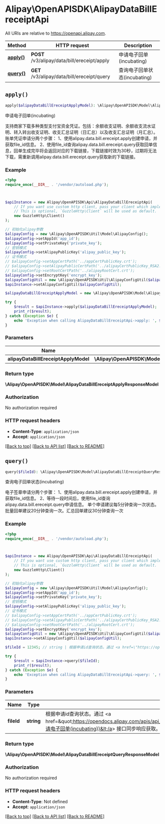 # Alipay\OpenAPISDK\AlipayDataBillEreceiptApi

All URIs are relative to https://openapi.alipay.com.

Method | HTTP request | Description
------------- | ------------- | -------------
[**apply()**](AlipayDataBillEreceiptApi.md#apply) | **POST** /v3/alipay/data/bill/ereceipt/apply | 申请电子回单(incubating)
[**query()**](AlipayDataBillEreceiptApi.md#query) | **GET** /v3/alipay/data/bill/ereceipt/query | 查询电子回单状态(incubating)


## `apply()`

```php
apply($alipayDataBillEreceiptApplyModel): \Alipay\OpenAPISDK\Model\AlipayDataBillEreceiptApplyResponseModel
```

申请电子回单(incubating)

支持商家下载多种类型支付宝资金凭证。包括：余额收支证明、余额收支流水证明、转入转出收支证明、收支汇总证明（日汇总）以及收支汇总证明（月汇总）。  账单凭证申请分两个步骤：  1、使用alipay.data.bill.ereceipt.apply创建申请，并获取file_id信息。  2、使用file_id查询alipay.data.bill.ereceipt.query获取回单信息，回单生成完毕将会返回对应的下载链接，下载链接时效为30秒，过期将无法下载，需重新调用alipay.data.bill.ereceipt.query获取新的下载链接。

### Example

```php
<?php
require_once(__DIR__ . '/vendor/autoload.php');



$apiInstance = new Alipay\OpenAPISDK\Api\AlipayDataBillEreceiptApi(
    // If you want use custom http client, pass your client which implements `GuzzleHttp\ClientInterface`.
    // This is optional, `GuzzleHttp\Client` will be used as default.
    new GuzzleHttp\Client()
);

// 初始化alipay参数
$alipayConfig = new \Alipay\OpenAPISDK\Util\Model\AlipayConfig();
$alipayConfig->setAppId('app_id');
$alipayConfig->setPrivateKey('private_key');
// 密钥模式
$alipayConfig->setAlipayPublicKey('alipay_public_key');
// 证书模式
// $alipayConfig->setAppCertPath('../appCertPublicKey.crt');
// $alipayConfig->setAlipayPublicCertPath('../alipayCertPublicKey_RSA2.crt');
// $alipayConfig->setRootCertPath('../alipayRootCert.crt');
$alipayConfig->setEncryptKey('encrypt_key');
$alipayConfigUtil = new \Alipay\OpenAPISDK\Util\AlipayConfigUtil($alipayConfig);
$apiInstance->setAlipayConfigUtil($alipayConfigUtil);

$alipayDataBillEreceiptApplyModel = new \Alipay\OpenAPISDK\Model\AlipayDataBillEreceiptApplyModel(); // \Alipay\OpenAPISDK\Model\AlipayDataBillEreceiptApplyModel

try {
    $result = $apiInstance->apply($alipayDataBillEreceiptApplyModel);
    print_r($result);
} catch (Exception $e) {
    echo 'Exception when calling AlipayDataBillEreceiptApi->apply: ', $e->getMessage(), PHP_EOL;
}
```

### Parameters

Name | Type | Description  | Notes
------------- | ------------- | ------------- | -------------
 **alipayDataBillEreceiptApplyModel** | **\Alipay\OpenAPISDK\Model\AlipayDataBillEreceiptApplyModel**|  | [optional]

### Return type

**\Alipay\OpenAPISDK\Model\AlipayDataBillEreceiptApplyResponseModel**

### Authorization

No authorization required

### HTTP request headers

- **Content-Type**: `application/json`
- **Accept**: `application/json`

[[Back to top]](#) [[Back to API list]](../../README.md#api-endpoints)
[[Back to README]](../../README.md)

## `query()`

```php
query($fileId): \Alipay\OpenAPISDK\Model\AlipayDataBillEreceiptQueryResponseModel
```

查询电子回单状态(incubating)

电子签章申请分两个步骤：  1、使用alipay.data.bill.ereceipt.apply创建申请，并获取file_id信息。 2、等待一段时间后，使用file_id查询alipay.data.bill.ereceipt.query申请信息。  单个申请建议每5分钟查询一次状态。批量回单建议20分钟查询一次。汇总回单建议30分钟查询一次

### Example

```php
<?php
require_once(__DIR__ . '/vendor/autoload.php');



$apiInstance = new Alipay\OpenAPISDK\Api\AlipayDataBillEreceiptApi(
    // If you want use custom http client, pass your client which implements `GuzzleHttp\ClientInterface`.
    // This is optional, `GuzzleHttp\Client` will be used as default.
    new GuzzleHttp\Client()
);

// 初始化alipay参数
$alipayConfig = new \Alipay\OpenAPISDK\Util\Model\AlipayConfig();
$alipayConfig->setAppId('app_id');
$alipayConfig->setPrivateKey('private_key');
// 密钥模式
$alipayConfig->setAlipayPublicKey('alipay_public_key');
// 证书模式
// $alipayConfig->setAppCertPath('../appCertPublicKey.crt');
// $alipayConfig->setAlipayPublicCertPath('../alipayCertPublicKey_RSA2.crt');
// $alipayConfig->setRootCertPath('../alipayRootCert.crt');
$alipayConfig->setEncryptKey('encrypt_key');
$alipayConfigUtil = new \Alipay\OpenAPISDK\Util\AlipayConfigUtil($alipayConfig);
$apiInstance->setAlipayConfigUtil($alipayConfigUtil);

$fileId = 12345; // string | 根据申请id查询状态。通过 <a href=\"https://opendocs.alipay.com/apis/api_15/alipay.data.bill.ereceipt.apply\">alipay.data.bill.ereceipt.apply(申请电子回单(incubating))</a> 接口同步响应获取。

try {
    $result = $apiInstance->query($fileId);
    print_r($result);
} catch (Exception $e) {
    echo 'Exception when calling AlipayDataBillEreceiptApi->query: ', $e->getMessage(), PHP_EOL;
}
```

### Parameters

Name | Type | Description  | Notes
------------- | ------------- | ------------- | -------------
 **fileId** | **string**| 根据申请id查询状态。通过 &lt;a href&#x3D;\&quot;https://opendocs.alipay.com/apis/api_15/alipay.data.bill.ereceipt.apply\&quot;&gt;alipay.data.bill.ereceipt.apply(申请电子回单(incubating))&lt;/a&gt; 接口同步响应获取。 | [optional]

### Return type

**\Alipay\OpenAPISDK\Model\AlipayDataBillEreceiptQueryResponseModel**

### Authorization

No authorization required

### HTTP request headers

- **Content-Type**: Not defined
- **Accept**: `application/json`

[[Back to top]](#) [[Back to API list]](../../README.md#api-endpoints)
[[Back to README]](../../README.md)
